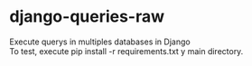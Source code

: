 # django-queries-raw
Execute querys in multiples databases in Django
<br>
To test, execute pip install -r requirements.txt y main directory.

